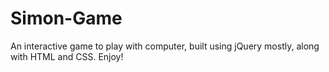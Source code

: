 # Simon-Game
An interactive game to play with computer, built using jQuery mostly, along with HTML and CSS. Enjoy!
